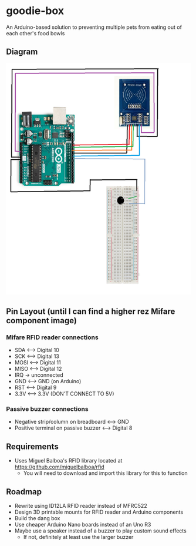 # goodie-box
An Arduino-based solution to preventing multiple pets from eating out of each other's food bowls

## Diagram
![Diagram shown here](https://github.com/Han-Lon/goodie-box/blob/main/img/ez-diagram.png?raw=true)

## Pin Layout (until I can find a higher rez Mifare component image)
### Mifare RFID reader connections
- SDA <--> Digital 10
- SCK <--> Digital 13
- MOSI <--> Digital 11
- MISO <--> Digital 12
- IRQ -> unconnected
- GND <--> GND (on Arduino)
- RST <--> Digital 9
- 3.3V <--> 3.3V (DON'T CONNECT TO 5V)
### Passive buzzer connections
- Negative strip/column on breadboard <--> GND
- Positive terminal on passive buzzer <--> Digital 8  

## Requirements
- Uses Miguel Balboa's RFID library located at https://github.com/miguelbalboa/rfid
  - You will need to download and import this library for this to function

## Roadmap
- Rewrite using ID12LA RFID reader instead of MFRC522
- Design 3D printable mounts for RFID reader and Arduino components
- Build the dang box
- Use cheaper Arduino Nano boards instead of an Uno R3
- Maybe use a speaker instead of a buzzer to play custom sound effects
  - If not, definitely at least use the larger buzzer
